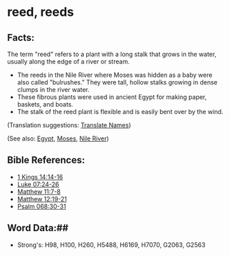 # reed, reeds #

## Facts: ##

The term "reed" refers to a plant with a long stalk that grows in the water, usually along the edge of a river or stream.

* The reeds in the Nile River where Moses was hidden as a baby were also called "bulrushes." They were tall, hollow stalks growing in dense clumps in the river water.
* These fibrous plants were used in ancient Egypt for making paper, baskets, and boats.
* The stalk of the reed plant is flexible and is easily bent over by the wind.

(Translation suggestions: [Translate Names](rc://en/ta/man/translate/translate-names))

(See also: [Egypt](../names/egypt.md), [Moses](../names/moses.md), [Nile River](../names/nileriver.md))

## Bible References: ##

* [1 Kings 14:14-16](rc://en/tn/help/1ki/14/14)
* [Luke 07:24-26](rc://en/tn/help/luk/07/24)
* [Matthew 11:7-8](rc://en/tn/help/mat/11/07)
* [Matthew 12:19-21](rc://en/tn/help/mat/12/19)
* [Psalm 068:30-31](rc://en/tn/help/psa/068/030)

## Word Data:##

* Strong's: H98, H100, H260, H5488, H6169, H7070, G2063, G2563
